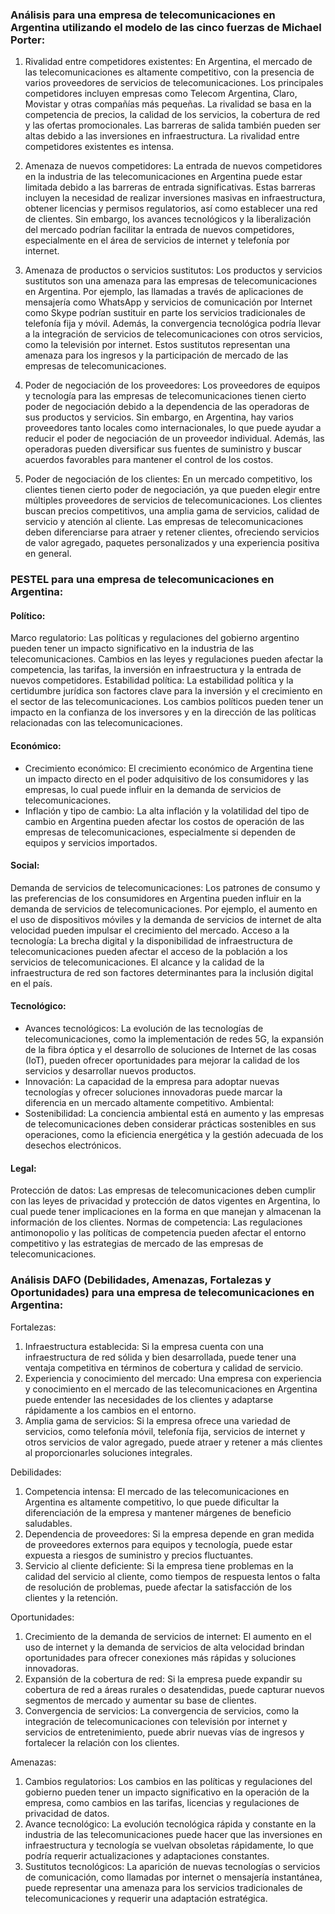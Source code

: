 ### Análisis para una empresa de telecomunicaciones en Argentina utilizando el modelo de las cinco fuerzas de Michael Porter:

1. Rivalidad entre competidores existentes:
En Argentina, el mercado de las telecomunicaciones es altamente competitivo, con la presencia de varios proveedores de servicios de telecomunicaciones. Los principales competidores incluyen empresas como Telecom Argentina, Claro, Movistar y otras compañías más pequeñas. La rivalidad se basa en la competencia de precios, la calidad de los servicios, la cobertura de red y las ofertas promocionales. Las barreras de salida también pueden ser altas debido a las inversiones en infraestructura. La rivalidad entre competidores existentes es intensa.

2. Amenaza de nuevos competidores:
La entrada de nuevos competidores en la industria de las telecomunicaciones en Argentina puede estar limitada debido a las barreras de entrada significativas. Estas barreras incluyen la necesidad de realizar inversiones masivas en infraestructura, obtener licencias y permisos regulatorios, así como establecer una red de clientes. Sin embargo, los avances tecnológicos y la liberalización del mercado podrían facilitar la entrada de nuevos competidores, especialmente en el área de servicios de internet y telefonía por internet.

3. Amenaza de productos o servicios sustitutos:
Los productos y servicios sustitutos son una amenaza para las empresas de telecomunicaciones en Argentina. Por ejemplo, las llamadas a través de aplicaciones de mensajería como WhatsApp y servicios de comunicación por Internet como Skype podrían sustituir en parte los servicios tradicionales de telefonía fija y móvil. Además, la convergencia tecnológica podría llevar a la integración de servicios de telecomunicaciones con otros servicios, como la televisión por internet. Estos sustitutos representan una amenaza para los ingresos y la participación de mercado de las empresas de telecomunicaciones.

4. Poder de negociación de los proveedores:
Los proveedores de equipos y tecnología para las empresas de telecomunicaciones tienen cierto poder de negociación debido a la dependencia de las operadoras de sus productos y servicios. Sin embargo, en Argentina, hay varios proveedores tanto locales como internacionales, lo que puede ayudar a reducir el poder de negociación de un proveedor individual. Además, las operadoras pueden diversificar sus fuentes de suministro y buscar acuerdos favorables para mantener el control de los costos.

5. Poder de negociación de los clientes:
En un mercado competitivo, los clientes tienen cierto poder de negociación, ya que pueden elegir entre múltiples proveedores de servicios de telecomunicaciones. Los clientes buscan precios competitivos, una amplia gama de servicios, calidad de servicio y atención al cliente. Las empresas de telecomunicaciones deben diferenciarse para atraer y retener clientes, ofreciendo servicios de valor agregado, paquetes personalizados y una experiencia positiva en general.

### PESTEL para una empresa de telecomunicaciones en Argentina:

#### Político:
Marco regulatorio: Las políticas y regulaciones del gobierno argentino pueden tener un impacto significativo en la industria de las telecomunicaciones. Cambios en las leyes y regulaciones pueden afectar la competencia, las tarifas, la inversión en infraestructura y la entrada de nuevos competidores.
Estabilidad política: La estabilidad política y la certidumbre jurídica son factores clave para la inversión y el crecimiento en el sector de las telecomunicaciones. Los cambios políticos pueden tener un impacto en la confianza de los inversores y en la dirección de las políticas relacionadas con las telecomunicaciones.
#### Económico:
- Crecimiento económico: El crecimiento económico de Argentina tiene un impacto directo en el poder adquisitivo de los consumidores y las empresas, lo cual puede influir en la demanda de servicios de telecomunicaciones.
- Inflación y tipo de cambio: La alta inflación y la volatilidad del tipo de cambio en Argentina pueden afectar los costos de operación de las empresas de telecomunicaciones, especialmente si dependen de equipos y servicios importados.

#### Social:
Demanda de servicios de telecomunicaciones: Los patrones de consumo y las preferencias de los consumidores en Argentina pueden influir en la demanda de servicios de telecomunicaciones. Por ejemplo, el aumento en el uso de dispositivos móviles y la demanda de servicios de internet de alta velocidad pueden impulsar el crecimiento del mercado.
Acceso a la tecnología: La brecha digital y la disponibilidad de infraestructura de telecomunicaciones pueden afectar el acceso de la población a los servicios de telecomunicaciones. El alcance y la calidad de la infraestructura de red son factores determinantes para la inclusión digital en el país.

#### Tecnológico:
- Avances tecnológicos: La evolución de las tecnologías de telecomunicaciones, como la implementación de redes 5G, la expansión de la fibra óptica y el desarrollo de soluciones de Internet de las cosas (IoT), pueden ofrecer oportunidades para mejorar la calidad de los servicios y desarrollar nuevos productos.
- Innovación: La capacidad de la empresa para adoptar nuevas tecnologías y ofrecer soluciones innovadoras puede marcar la diferencia en un mercado altamente competitivo.
Ambiental:
- Sostenibilidad: La conciencia ambiental está en aumento y las empresas de telecomunicaciones deben considerar prácticas sostenibles en sus operaciones, como la eficiencia energética y la gestión adecuada de los desechos electrónicos.

#### Legal:
Protección de datos: Las empresas de telecomunicaciones deben cumplir con las leyes de privacidad y protección de datos vigentes en Argentina, lo cual puede tener implicaciones en la forma en que manejan y almacenan la información de los clientes.
Normas de competencia: Las regulaciones antimonopolio y las políticas de competencia pueden afectar el entorno competitivo y las estrategias de mercado de las empresas de telecomunicaciones.

### Análisis DAFO (Debilidades, Amenazas, Fortalezas y Oportunidades) para una empresa de telecomunicaciones en Argentina:

Fortalezas:
1. Infraestructura establecida: Si la empresa cuenta con una infraestructura de red sólida y bien desarrollada, puede tener una ventaja competitiva en términos de cobertura y calidad de servicio.
2. Experiencia y conocimiento del mercado: Una empresa con experiencia y conocimiento en el mercado de las telecomunicaciones en Argentina puede entender las necesidades de los clientes y adaptarse rápidamente a los cambios en el entorno.
3. Amplia gama de servicios: Si la empresa ofrece una variedad de servicios, como telefonía móvil, telefonía fija, servicios de internet y otros servicios de valor agregado, puede atraer y retener a más clientes al proporcionarles soluciones integrales.

Debilidades:
1. Competencia intensa: El mercado de las telecomunicaciones en Argentina es altamente competitivo, lo que puede dificultar la diferenciación de la empresa y mantener márgenes de beneficio saludables.
2. Dependencia de proveedores: Si la empresa depende en gran medida de proveedores externos para equipos y tecnología, puede estar expuesta a riesgos de suministro y precios fluctuantes.
3. Servicio al cliente deficiente: Si la empresa tiene problemas en la calidad del servicio al cliente, como tiempos de respuesta lentos o falta de resolución de problemas, puede afectar la satisfacción de los clientes y la retención.

Oportunidades:
1. Crecimiento de la demanda de servicios de internet: El aumento en el uso de internet y la demanda de servicios de alta velocidad brindan oportunidades para ofrecer conexiones más rápidas y soluciones innovadoras.
2. Expansión de la cobertura de red: Si la empresa puede expandir su cobertura de red a áreas rurales o desatendidas, puede capturar nuevos segmentos de mercado y aumentar su base de clientes.
3. Convergencia de servicios: La convergencia de servicios, como la integración de telecomunicaciones con televisión por internet y servicios de entretenimiento, puede abrir nuevas vías de ingresos y fortalecer la relación con los clientes.

Amenazas:
1. Cambios regulatorios: Los cambios en las políticas y regulaciones del gobierno pueden tener un impacto significativo en la operación de la empresa, como cambios en las tarifas, licencias y regulaciones de privacidad de datos.
2. Avance tecnológico: La evolución tecnológica rápida y constante en la industria de las telecomunicaciones puede hacer que las inversiones en infraestructura y tecnología se vuelvan obsoletas rápidamente, lo que podría requerir actualizaciones y adaptaciones constantes.
3. Sustitutos tecnológicos: La aparición de nuevas tecnologías o servicios de comunicación, como llamadas por internet o mensajería instantánea, puede representar una amenaza para los servicios tradicionales de telecomunicaciones y requerir una adaptación estratégica.
